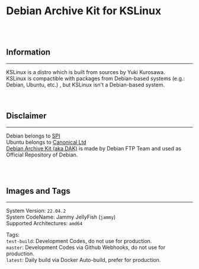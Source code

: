 # Debian Archive Kit for KSLinux
<br/>
<br/>

## Information
----------------------
KSLinux is a distro which is built from sources by Yuki Kurosawa.<br/>
KSLinux is compactible with packages from Debian-based systems (e.g.: Debian, Ubuntu, etc.) , but KSLinux isn't a Debian-based system.<br/>
<br/>
<br/>

## Disclaimer
----------------------
Debian belongs to <a href="https://www.spi-inc.org/">SPI</a><br/>
Ubuntu belongs to <a href="https://canonical.com/">Canonical Ltd</a><br/>
<a href="https://salsa.debian.org/ftp-team/dak">Debian Archive Kit (aka DAK)</a> is made by Debian FTP Team and used as Official Repository of Debian.

<br/>
<br/>

## Images and Tags
----------------------
System Version: <code>22.04.2</code><br/>
System CodeName: Jammy JellyFish (<code>jammy</code>)<br/>
Supported Architectures: <code>amd64</code><br/>

Tags:<br/>
<code>test-build</code>: Development Codes, do not use for production.<br/>
<code>master</code>: Development Codes via Github Webhooks, do not use for production.<br/>
<code>latest</code>: Daily build via Docker Auto-build, prefer for production.